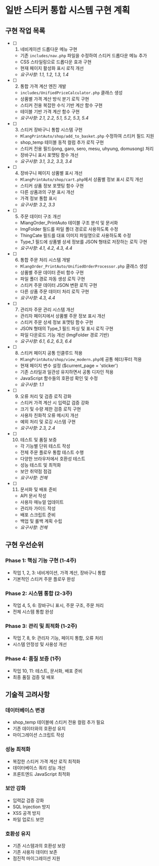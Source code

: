 # 일반 스티커 통합 시스템 구현 계획

## 구현 작업 목록

- [ ] 1. 네비게이션 드롭다운 메뉴 구현
  - 기존 `includes/nav.php` 파일을 수정하여 스티커 드롭다운 메뉴 추가
  - CSS 스타일링으로 드롭다운 효과 구현
  - 현재 페이지 활성화 표시 로직 개선
  - _요구사항: 1.1, 1.2, 1.3, 1.4_

- [ ] 2. 통합 가격 계산 엔진 개발
  - `includes/UnifiedPriceCalculator.php` 클래스 생성
  - 상품별 가격 계산 방식 분기 로직 구현
  - 스티커 전용 복잡한 수식 기반 계산 함수 구현
  - 테이블 기반 가격 계산 함수 구현
  - _요구사항: 2.1, 2.2, 5.1, 5.2, 5.3, 5.4_

- [ ] 3. 스티커 장바구니 통합 시스템 구현
  - `MlangPrintAuto/shop/add_to_basket.php` 수정하여 스티커 필드 지원
  - shop_temp 테이블 동적 컬럼 추가 로직 구현
  - 스티커 전용 필드(jong, garo, sero, mesu, uhyung, domusong) 처리
  - 장바구니 표시 포맷팅 함수 개선
  - _요구사항: 3.1, 3.2, 3.3, 3.4_

- [ ] 4. 장바구니 페이지 상품별 표시 개선
  - `MlangPrintAuto/shop/cart.php`에서 상품별 정보 표시 로직 개선
  - 스티커 상품 정보 포맷팅 함수 구현
  - 다른 상품과의 구분 표시 개선
  - 가격 정보 통합 표시
  - _요구사항: 3.2, 3.3_

- [ ] 5. 주문 데이터 구조 개선
  - MlangOrder_PrintAuto 테이블 구조 분석 및 문서화
  - ImgFolder 필드를 파일 폴더 경로로 사용하도록 수정
  - ThingCate 필드를 대표 이미지 파일명으로 사용하도록 수정
  - Type_1 필드에 상품별 상세 정보를 JSON 형태로 저장하는 로직 구현
  - _요구사항: 4.1, 4.2, 4.3, 4.4_

- [ ] 6. 통합 주문 처리 시스템 개발
  - `MlangOrder_PrintAuto/UnifiedOrderProcessor.php` 클래스 생성
  - 상품별 주문 데이터 준비 함수 구현
  - 파일 폴더 경로 자동 생성 로직 구현
  - 스티커 주문 데이터 JSON 변환 로직 구현
  - 다른 상품 주문 데이터 처리 로직 구현
  - _요구사항: 4.3, 4.4_

- [ ] 7. 관리자 주문 관리 시스템 개선
  - 관리자 페이지에서 상품별 주문 정보 표시 개선
  - 스티커 주문 상세 정보 포맷팅 함수 구현
  - JSON 형태의 Type_1 필드 파싱 및 표시 로직 구현
  - 파일 다운로드 기능 개선 (ImgFolder 경로 기반)
  - _요구사항: 6.1, 6.2, 6.3, 6.4_

- [ ] 8. 스티커 페이지 공통 인클루드 적용
  - `MlangPrintAuto/shop/view_modern.php`에 공통 헤더/푸터 적용
  - 현재 페이지 변수 설정 ($current_page = 'sticker')
  - 기존 스타일과 일관성 유지하면서 공통 디자인 적용
  - JavaScript 함수들의 호환성 확인 및 수정
  - _요구사항: 1.1_

- [ ] 9. 오류 처리 및 검증 로직 강화
  - 스티커 가격 계산 시 입력값 검증 강화
  - 크기 및 수량 제한 검증 로직 구현
  - 사용자 친화적 오류 메시지 개선
  - 예외 처리 및 로깅 시스템 구현
  - _요구사항: 2.3, 2.4_

- [ ] 10. 테스트 및 품질 보증
  - 각 기능별 단위 테스트 작성
  - 전체 주문 플로우 통합 테스트 수행
  - 다양한 브라우저에서 호환성 테스트
  - 성능 테스트 및 최적화
  - 보안 취약점 점검
  - _요구사항: 전체_

- [ ] 11. 문서화 및 배포 준비
  - API 문서 작성
  - 사용자 매뉴얼 업데이트
  - 관리자 가이드 작성
  - 배포 스크립트 준비
  - 백업 및 롤백 계획 수립
  - _요구사항: 전체_

## 구현 우선순위

### Phase 1: 핵심 기능 구현 (1-4주)
- 작업 1, 2, 3: 네비게이션, 가격 계산, 장바구니 통합
- 기본적인 스티커 주문 플로우 완성

### Phase 2: 시스템 통합 (2-3주)  
- 작업 4, 5, 6: 장바구니 표시, 주문 구조, 주문 처리
- 전체 시스템 통합 완성

### Phase 3: 관리 및 최적화 (1-2주)
- 작업 7, 8, 9: 관리자 기능, 페이지 통합, 오류 처리
- 시스템 안정성 및 사용성 개선

### Phase 4: 품질 보증 (1주)
- 작업 10, 11: 테스트, 문서화, 배포 준비
- 최종 품질 검증 및 배포

## 기술적 고려사항

### 데이터베이스 변경
- shop_temp 테이블에 스티커 전용 컬럼 추가 필요
- 기존 데이터와의 호환성 유지
- 마이그레이션 스크립트 작성

### 성능 최적화
- 복잡한 스티커 가격 계산 로직 최적화
- 데이터베이스 쿼리 성능 개선
- 프론트엔드 JavaScript 최적화

### 보안 강화
- 입력값 검증 강화
- SQL Injection 방지
- XSS 공격 방지
- 파일 업로드 보안

### 호환성 유지
- 기존 시스템과의 호환성 보장
- 기존 사용자 데이터 보존
- 점진적 마이그레이션 지원